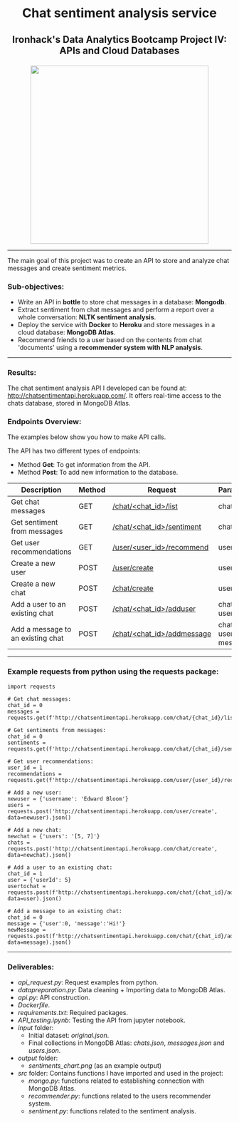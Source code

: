 # <p align="center">Chat sentiment analysis service</p>

## <p align="center">Ironhack's Data Analytics Bootcamp Project IV: APIs and Cloud Databases</p>

<p align="center"><img  src="https://github.com/Masdevallia/chat-sentiment-analysis-service/blob/master/output/sentiments_chart.png" width="400"></p>

--- 

The main goal of this project was to create an API to store and analyze chat messages and create sentiment metrics.

### Sub-objectives:

* Write an API in **bottle** to store chat messages in a database: **Mongodb**.
* Extract sentiment from chat messages and perform a report over a whole conversation: **NLTK sentiment analysis**.
* Deploy the service with **Docker** to **Heroku** and store messages in a cloud database: **MongoDB Atlas**.
* Recommend friends to a user based on the contents from chat 'documents' using a **recommender system with NLP analysis**.

--- 

### Results:

The chat sentiment analysis API I developed can be found at: http://chatsentimentapi.herokuapp.com/. It offers real-time access to the chats database, stored in MongoDB Atlas.

### Endpoints Overview:

The examples below show you how to make API calls.

The API has two different types of endpoints:
* Method **Get**: To get information from the API.
* Method **Post**: To add new information to the database.

Description | Method | Request | Parameters | Example
----------- | ------ | ------- | ---------- | ------------
Get chat messages | GET | [/chat/<chat_id>/list](http://chatsentimentapi.herokuapp.com/chat/0/list) | chat_id | 0
Get sentiment from messages | GET | [/chat/<chat_id>/sentiment](http://chatsentimentapi.herokuapp.com/chat/0/sentiment) | chat_id | 0
Get user recommendations | GET | [/user/<user_id>/recommend](http://chatsentimentapi.herokuapp.com/user/0/recommend) | user_id | 1
Create a new user | POST | [/user/create](http://chatsentimentapi.herokuapp.com/user/create) | username | Edward Bloom
Create a new chat | POST | [/chat/create](http://chatsentimentapi.herokuapp.com/chat/create) | users array | [8, 9, 10]
Add a user to an existing chat | POST | [/chat/<chat_id>/adduser](http://chatsentimentapi.herokuapp.com/chat/0/adduser) | chat_id, user_id | 0, 1
Add a message to an existing chat | POST | [/chat/<chat_id>/addmessage](http://chatsentimentapi.herokuapp.com/chat/0/addmessage) | chat_id, user_id, message | 0, 0, 'Hi!'

--- 

### Example requests from python using the requests package:

```
import requests

# Get chat messages:
chat_id = 0
messages = requests.get(f'http://chatsentimentapi.herokuapp.com/chat/{chat_id}/list').json()

# Get sentiments from messages:
chat_id = 0
sentiments = requests.get(f'http://chatsentimentapi.herokuapp.com/chat/{chat_id}/sentiment').json()

# Get user recommendations:
user_id = 1
recommendations = requests.get(f'http://chatsentimentapi.herokuapp.com/user/{user_id}/recommend').json()

# Add a new user:
newuser = {'username': 'Edward Bloom'}
users = requests.post('http://chatsentimentapi.herokuapp.com/user/create', data=newuser).json()

# Add a new chat:
newchat = {'users': '[5, 7]'}
chats = requests.post('http://chatsentimentapi.herokuapp.com/chat/create', data=newchat).json()

# Add a user to an existing chat:
chat_id = 1
user = {'userId': 5}
usertochat = requests.post(f'http://chatsentimentapi.herokuapp.com/chat/{chat_id}/adduser', data=user).json()

# Add a message to an existing chat:
chat_id = 0
message = {'user':0, 'message':'Hi!'}
newMessage = requests.post(f'http://chatsentimentapi.herokuapp.com/chat/{chat_id}/addmessage', data=message).json()

```

--- 

### Deliverables:

* *api_request.py*: Request examples from python.
* *datapreparation.py*: Data cleaning + Importing data to MongoDB Atlas.
* *api.py*: API construction.
* *Dockerfile*.
* *requirements.txt*: Required packages.
* *API_testing.ipynb*: Testing the API from jupyter notebook.
* *input* folder:
    * Initial dataset: *original.json*.
    * Final collections in MongoDB Atlas: *chats.json*, *messages.json* and *users.json*.
* *output* folder:
    * *sentiments_chart.png* (as an example output)
* *src* folder: Contains functions I have imported and used in the project:
    * *mongo.py*: functions related to establishing connection with MongoDB Atlas.
    * *recommender.py*: functions related to the users recommender system.
    * *sentiment.py*: functions related to the sentiment analysis.
